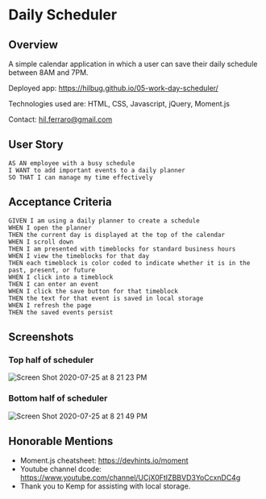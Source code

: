 # Daily Scheduler

## Overview

A simple calendar application in which a user can save their daily schedule between 8AM and 7PM. 

Deployed app: https://hilbug.github.io/05-work-day-scheduler/

Technologies used are: HTML, CSS, Javascript, jQuery, Moment.js

Contact: hil.ferraro@gmail.com

## User Story

```
AS AN employee with a busy schedule
I WANT to add important events to a daily planner
SO THAT I can manage my time effectively
```

## Acceptance Criteria

```
GIVEN I am using a daily planner to create a schedule
WHEN I open the planner
THEN the current day is displayed at the top of the calendar
WHEN I scroll down
THEN I am presented with timeblocks for standard business hours
WHEN I view the timeblocks for that day
THEN each timeblock is color coded to indicate whether it is in the past, present, or future
WHEN I click into a timeblock
THEN I can enter an event
WHEN I click the save button for that timeblock
THEN the text for that event is saved in local storage
WHEN I refresh the page
THEN the saved events persist
```

## Screenshots

### Top half of scheduler
![Screen Shot 2020-07-25 at 8 21 23 PM](https://user-images.githubusercontent.com/65197724/88468658-ddde7400-ceb4-11ea-8dd9-8800dc054a39.png)

### Bottom half of scheduler
![Screen Shot 2020-07-25 at 8 21 49 PM](https://user-images.githubusercontent.com/65197724/88468672-049caa80-ceb5-11ea-9c20-00a0c0ee773c.png)

## Honorable Mentions
- Moment.js cheatsheet: https://devhints.io/moment
- Youtube channel dcode: https://www.youtube.com/channel/UCjX0FtIZBBVD3YoCcxnDC4g
- Thank you to Kemp for assisting with local storage.
